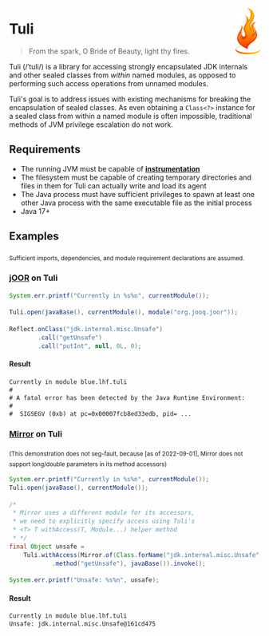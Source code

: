 <img align="right" width="10%" src="assets/logo.png"/></img>

# Tuli
> From the spark, O Bride of Beauty, light thy fires.

Tuli (/ˈtuli/) is a library for accessing strongly encapsulated JDK internals
and other sealed classes from _within_ named modules, as opposed to performing
such access operations from unnamed modules.

Tuli's goal is to address issues with existing mechanisms for breaking the
encapsulation of sealed classes. As even obtaining a `Class<?>` instance
for a sealed class from within a named module is often impossible,
traditional methods of JVM privilege escalation do not work.

## Requirements
- The running JVM must be capable of **[instrumentation](https://docs.oracle.com/en/java/javase/17/docs/api/java.instrument/java/lang/instrument/package-summary.html)**
- The filesystem must be capable of creating temporary directories and files in them
  for Tuli can actually write and load its agent
- The Java process must have sufficient privileges to spawn at least one other
  Java process with the same executable file as the initial process
- Java 17+

## Examples
<sub>Sufficient imports, dependencies, and module requirement declarations are assumed.</sub>
### [jOOR](https://github.com/jOOQ/jOOR) on Tuli
```java
System.err.printf("Currently in %s%n", currentModule());

Tuli.open(javaBase(), currentModule(), module("org.jooq.joor"));

Reflect.onClass("jdk.internal.misc.Unsafe")
        .call("getUnsafe")
        .call("putInt", null, 0L, 0);
```
#### Result
```
Currently in module blue.lhf.tuli
#
# A fatal error has been detected by the Java Runtime Environment:
#
#  SIGSEGV (0xb) at pc=0x00007fcb8ed33edb, pid= ...
```

### [Mirror](https://github.com/Moderocky/Mirror) on Tuli
<sub>(This demonstration does not seg-fault,
because [as of 2022-09-01], Mirror does not support
long/double parameters in its method accessors)</sub>
```java
System.err.printf("Currently in %s%n", currentModule());
Tuli.open(javaBase(), currentModule());

/*
 * Mirror uses a different module for its accessors,
 * we need to explicitly specify access using Tuli's
 * <T> T withAccess(T, Module...) helper method
 * */
final Object unsafe =
    Tuli.withAccess(Mirror.of(Class.forName("jdk.internal.misc.Unsafe"))
            .method("getUnsafe"), javaBase()).invoke();

System.err.printf("Unsafe: %s%n", unsafe);
```
#### Result
```
Currently in module blue.lhf.tuli
Unsafe: jdk.internal.misc.Unsafe@161cd475
```
